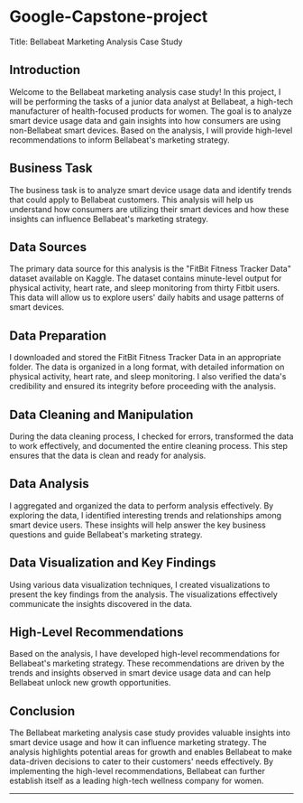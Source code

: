 # Google-Capstone-project
Title: Bellabeat Marketing Analysis Case Study

## Introduction

Welcome to the Bellabeat marketing analysis case study! In this project, I will be performing the tasks of a junior data analyst at Bellabeat, a high-tech manufacturer of health-focused products for women. The goal is to analyze smart device usage data and gain insights into how consumers are using non-Bellabeat smart devices. Based on the analysis, I will provide high-level recommendations to inform Bellabeat's marketing strategy.

## Business Task

The business task is to analyze smart device usage data and identify trends that could apply to Bellabeat customers. This analysis will help us understand how consumers are utilizing their smart devices and how these insights can influence Bellabeat's marketing strategy.

## Data Sources

The primary data source for this analysis is the "FitBit Fitness Tracker Data" dataset available on Kaggle. The dataset contains minute-level output for physical activity, heart rate, and sleep monitoring from thirty Fitbit users. This data will allow us to explore users' daily habits and usage patterns of smart devices.

## Data Preparation

I downloaded and stored the FitBit Fitness Tracker Data in an appropriate folder. The data is organized in a long format, with detailed information on physical activity, heart rate, and sleep monitoring. I also verified the data's credibility and ensured its integrity before proceeding with the analysis.

## Data Cleaning and Manipulation

During the data cleaning process, I checked for errors, transformed the data to work effectively, and documented the entire cleaning process. This step ensures that the data is clean and ready for analysis.

## Data Analysis

I aggregated and organized the data to perform analysis effectively. By exploring the data, I identified interesting trends and relationships among smart device users. These insights will help answer the key business questions and guide Bellabeat's marketing strategy.

## Data Visualization and Key Findings

Using various data visualization techniques, I created visualizations to present the key findings from the analysis. The visualizations effectively communicate the insights discovered in the data.

## High-Level Recommendations

Based on the analysis, I have developed high-level recommendations for Bellabeat's marketing strategy. These recommendations are driven by the trends and insights observed in smart device usage data and can help Bellabeat unlock new growth opportunities.

## Conclusion

The Bellabeat marketing analysis case study provides valuable insights into smart device usage and how it can influence marketing strategy. The analysis highlights potential areas for growth and enables Bellabeat to make data-driven decisions to cater to their customers' needs effectively. By implementing the high-level recommendations, Bellabeat can further establish itself as a leading high-tech wellness company for women.

---
